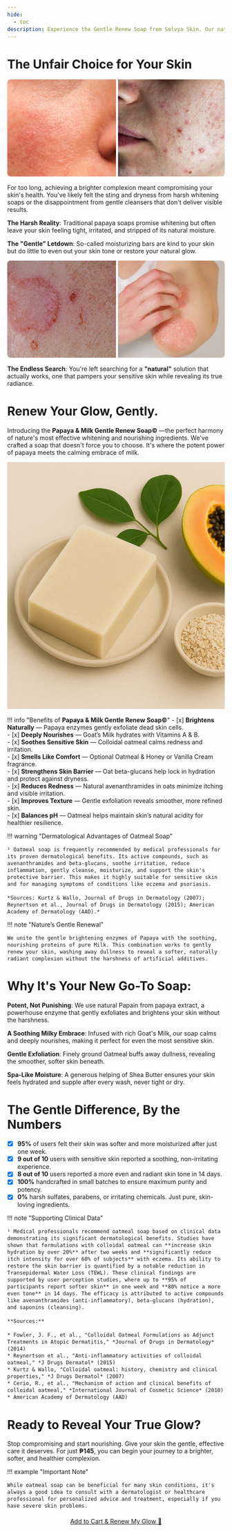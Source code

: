 ```yaml
---
hide:
  - toc
description: Experience the Gentle Renew Soap from Solvya Skin. Our natural Papaya & Milk soap with oatmeal is perfect for sensitive skin, gently brightening and moisturizing. Order now for ₱145.
---
```


# The Unfair Choice for Your Skin

<p style="text-align: center;">
  <img src="assets/damage skin.jpg" alt="Dry and irritated skin" style="border-radius: 8px; max-width: 100%;">
</p>

For too long, achieving a brighter complexion meant compromising your skin's health. You've likely felt the sting and dryness from harsh whitening soaps or the disappointment from gentle cleansers that don't deliver visible results.

**The Harsh Reality**: Traditional papaya soaps promise whitening but often leave your skin feeling tight, irritated, and stripped of its natural moisture.

**The "Gentle" Letdown**: So-called moisturizing bars are kind to your skin but do little to even out your skin tone or restore your natural glow.

<p style="text-align: center;">
  <img src="assets/damage skin 2.jpg" alt="Unflattering soap products" style="border-radius: 8px; max-width: 100%;">
</p>

**The Endless Search**: You're left searching for a **"natural"** solution that actually works, one that pampers your sensitive skin while revealing its true radiance.

# Renew Your Glow, Gently.

Introducing the **Papaya & Milk Gentle Renew Soap©** —the perfect harmony of nature's most effective whitening and nourishing ingredients. We've crafted a soap that doesn't force you to choose. It's where the potent power of papaya meets the calming embrace of milk.



<div class="feature-split" markdown>

  <div class="media">
    <img src="assets/Solvja.png" alt="Example image">
  </div>

  <div markdown>

!!! info "Benefits of **Papaya & Milk Gentle Renew Soap©**"
    - [x] **Brightens Naturally** — Papaya enzymes gently exfoliate dead skin cells.  
    - [x] **Deeply Nourishes** — Goat’s Milk hydrates with Vitamins A & B.  
    - [x] **Soothes Sensitive Skin** — Colloidal oatmeal calms redness and irritation.  
    - [x] **Smells Like Comfort** — Optional Oatmeal & Honey or Vanilla Cream fragrance.  
    - [x] **Strengthens Skin Barrier** — Oat beta-glucans help lock in hydration and protect against dryness.  
    - [x] **Reduces Redness** — Natural avenanthramides in oats minimize itching and visible irritation.  
    - [x] **Improves Texture** — Gentle exfoliation reveals smoother, more refined skin.  
    - [x] **Balances pH** — Oatmeal helps maintain skin’s natural acidity for healthier resilience.  

  </div>

</div>


!!! warning "Dermatological Advantages of Oatmeal Soap"

    ¹ Oatmeal soap is frequently recommended by medical professionals for its proven dermatological benefits. Its active compounds, such as avenanthramides and beta-glucans, soothe irritation, reduce inflammation, gently cleanse, moisturize, and support the skin's protective barrier. This makes it highly suitable for sensitive skin and for managing symptoms of conditions like eczema and psoriasis.
    
    *Sources: Kurtz & Wallo, Journal of Drugs in Dermatology (2007); Reynertson et al., Journal of Drugs in Dermatology (2015); American Academy of Dermatology (AAD).*

!!! note "Nature’s Gentle Renewal"

    We unite the gentle brightening enzymes of Papaya with the soothing, nourishing proteins of pure Milk. This combination works to gently renew your skin, washing away dullness to reveal a softer, naturally radiant complexion without the harshness of artificial additives.

# Why It's Your New Go-To Soap:

**Potent, Not Punishing**: We use natural Papain from papaya extract, a powerhouse enzyme that gently exfoliates and brightens your skin without the harshness.

**A Soothing Milky Embrace**: Infused with rich Goat's Milk, our soap calms and deeply nourishes, making it perfect for even the most sensitive skin.

**Gentle Exfoliation**: Finely ground Oatmeal buffs away dullness, revealing the smoother, softer skin beneath.

**Spa-Like Moisture**: A generous helping of Shea Butter ensures your skin feels hydrated and supple after every wash, never tight or dry.

# The Gentle Difference, By the Numbers

- [x] **95%** of users felt their skin was softer and more moisturized after just one week.
- [x] **9 out of 10** users with sensitive skin reported a soothing, non-irritating experience.
- [x] **8 out of 10** users reported a more even and radiant skin tone in 14 days.
- [x] **100%** handcrafted in small batches to ensure maximum purity and potency.
- [x] **0%** harsh sulfates, parabens, or irritating chemicals. Just pure, skin-loving ingredients.

!!! note "Supporting Clinical Data"

    ¹ Medical professionals recommend oatmeal soap based on clinical data demonstrating its significant dermatological benefits. Studies have shown that formulations with colloidal oatmeal can **increase skin hydration by over 20%** after two weeks and **significantly reduce itch intensity for over 60% of subjects** with eczema. Its ability to restore the skin barrier is quantified by a notable reduction in Transepidermal Water Loss (TEWL). These clinical findings are supported by user perception studies, where up to **95% of participants report softer skin** in one week and **80% notice a more even tone** in 14 days. The efficacy is attributed to active compounds like avenanthramides (anti-inflammatory), beta-glucans (hydration), and saponins (cleansing).
    
    **Sources:**
    
    * Fowler, J. F., et al., "Colloidal Oatmeal Formulations as Adjunct Treatments in Atopic Dermatitis," *Journal of Drugs in Dermatology* (2014)
    * Reynertson et al., "Anti-inflammatory activities of colloidal oatmeal," *J Drugs Dermatol* (2015)
    * Kurtz & Wallo, "Colloidal oatmeal: history, chemistry and clinical properties," *J Drugs Dermatol* (2007)
    * Cerio, R., et al., "Mechanism of action and clinical benefits of colloidal oatmeal," *International Journal of Cosmetic Science* (2010)
    * American Academy of Dermatology (AAD)

# Ready to Reveal Your True Glow?

Stop compromising and start nourishing. Give your skin the gentle, effective care it deserves. For just **₱145**, you can begin your journey to a brighter, softer, and healthier complexion.

!!! example "Important Note"

    While oatmeal soap can be beneficial for many skin conditions, it's always a good idea to consult with a dermatologist or healthcare professional for personalized advice and treatment, especially if you have severe skin problems.

<div style="text-align: center; margin-top: 20px; margin-bottom: 20px;">
  <a href="buy.md" class="glow-button">
    <i class="fas fa-cart-shopping"></i> Add to Cart & Renew My Glow 🛒
  </a>
</div>